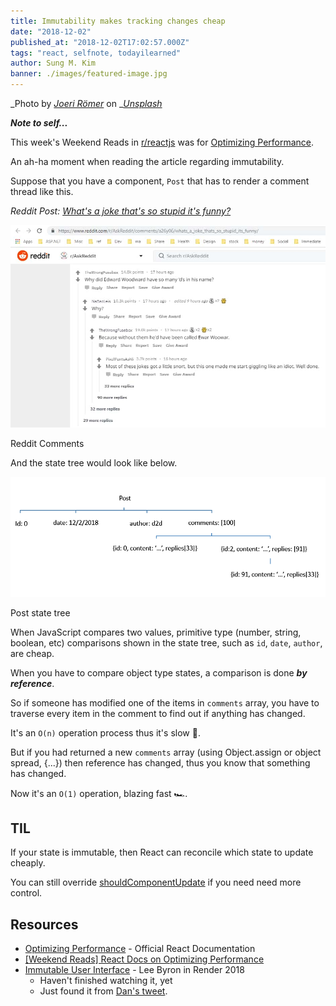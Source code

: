 ```yaml
---
title: Immutability makes tracking changes cheap
date: "2018-12-02"
published_at: "2018-12-02T17:02:57.000Z"
tags: "react, selfnote, todayilearned"
author: Sung M. Kim
banner: ./images/featured-image.jpg
---
```


_Photo by _[_Joeri Römer_](https://unsplash.com/photos/Xne1N4yZuOY?utm_source=unsplash&utm_medium=referral&utm_content=creditCopyText)_ on _[_Unsplash_](https://unsplash.com/search/photos/boulder?utm_source=unsplash&utm_medium=referral&utm_content=creditCopyText)

_**Note to self...**_

This week's Weekend Reads in [r/reactjs](https://www.reddit.com/r/reactjs) was for [Optimizing Performance](https://reactjs.org/docs/optimizing-performance.html).

An ah-ha moment when reading the article regarding immutability.

Suppose that you have a component, `Post` that has to render a comment thread like this.

_Reddit Post:_ [_What's a joke that's so stupid it's funny?_](https://www.reddit.com/r/AskReddit/comments/a26y06/whats_a_joke_thats_so_stupid_its_funny/)

![](./images/reddit-comments.jpg)

Reddit Comments

And the state tree would look like below.

![](./images/comment-tree.png)

Post state tree

When JavaScript compares two values, primitive type (number, string, boolean, etc) comparisons shown in the state tree, such as `id`, `date`, `author`, are cheap.

When you have to compare object type states, a comparison is done _**by reference**_.

So if someone has modified one of the items in `comments` array, you have to traverse every item in the comment to find out if anything has changed.

It's an `O(n)` operation process thus it's slow 🦄.

But if you had returned a new `comments` array (using Object.assign or object spread, {...}) then reference has changed, thus you know that something has changed.

Now it's an `O(1)` operation, blazing fast 🏎.

## TIL

If your state is immutable, then React can reconcile which state to update cheaply.

You can still override [shouldComponentUpdate](https://reactjs.org/docs/react-component.html#shouldcomponentupdate) if you need need more control.

## Resources

- [Optimizing Performance](https://reactjs.org/docs/optimizing-performance.html) - Official React Documentation
- [\[Weekend Reads\] React Docs on Optimizing Performance](https://www.reddit.com/r/reactjs/comments/a1y5ej/weekend_reads_react_docs_on_optimizing_performance/)
- [Immutable User Interface](https://vimeo.com/album/3953264/video/166790294) - Lee Byron in Render 2018
  - Haven't finished watching it, yet
  - Just found it from [Dan's tweet](https://twitter.com/dan_abramov/status/735530699231531008).

